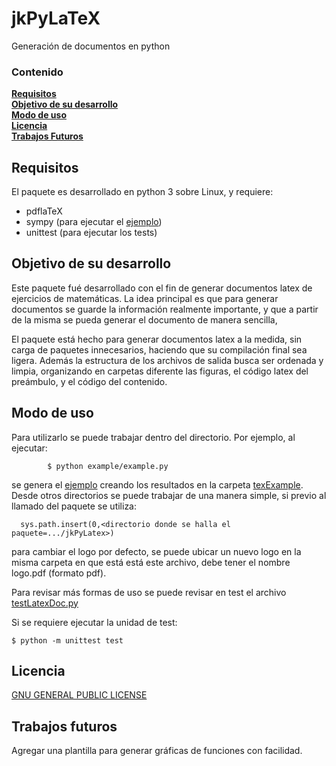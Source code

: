 # jkPyLaTeX
Generación de documentos en python

### Contenido
**[Requisitos](#requisitos)**<br>
**[Objetivo de su desarrollo](#objetivo-de-su-desarrollo)**<br>
**[Modo de uso](#modo-de-uso)**<br>
**[Licencia](#licencia)**<br>
**[Trabajos Futuros](#trabajos-futuros)**<br>

## Requisitos
El paquete es desarrollado en python 3 sobre Linux, y requiere:
* pdflaTeX
* sympy (para ejecutar el [ejemplo](example/example.py))
* unittest (para ejecutar los tests)

## Objetivo de su desarrollo
Este paquete fué desarrollado con el fin de generar documentos latex
de ejercicios de matemáticas. La idea principal es que para generar
documentos se guarde la información realmente importante, y que 
a partir de la misma se pueda generar el documento de manera sencilla,

El paquete está hecho para generar documentos latex a la medida,
sin carga de paquetes innecesarios, haciendo que su compilación
final sea ligera. Además la estructura de los archivos de salida
busca ser ordenada y limpia, organizando en carpetas diferente las 
figuras, el código latex del preámbulo, y el código del contenido.

## Modo de uso
Para utilizarlo se puede trabajar dentro del
directorio. Por ejemplo, al ejecutar:

			$ python example/example.py

se genera el [ejemplo](example/example.py) creando los resultados en la carpeta
[texExample](texExample/). Desde otros directorios se puede trabajar de una 
manera simple, si previo al llamado del paquete se utiliza:
    
      sys.path.insert(0,<directorio donde se halla el paquete=.../jkPyLatex>)

para cambiar el logo por defecto, se puede ubicar un nuevo logo en la misma carpeta
en que está está este archivo, debe tener el nombre logo.pdf (formato pdf).

Para revisar más formas de uso se puede revisar en test el archivo  [testLatexDoc.py](test/testLatexDoc.py)

Si se requiere ejecutar la unidad de test:

	$ python -m unittest test

## Licencia
[GNU GENERAL PUBLIC LICENSE](LICENCE)

## Trabajos futuros
Agregar una plantilla para generar gráficas de funciones con facilidad.


